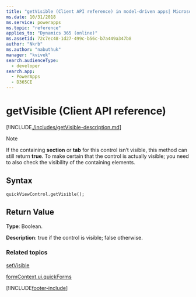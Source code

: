 ```yaml
---
title: "getVisible (Client API reference) in model-driven apps| MicrosoftDocs"
ms.date: 10/31/2018
ms.service: powerapps
ms.topic: "reference"
applies_to: "Dynamics 365 (online)"
ms.assetid: 72c7ec48-1d27-499c-b56c-b7a449a347b8
author: "Nkrb"
ms.author: "nabuthuk"
manager: "kvivek"
search.audienceType: 
  - developer
search.app: 
  - PowerApps
  - D365CE
---
```

# getVisible (Client API reference)



[!INCLUDE[./includes/getVisible-description.md](./includes/getVisible-description.md)]

>[!NOTE]
>If the containing **section** or **tab** for this control isn’t visible, this method can still return **true**. To make certain that the control is actually visible; you need to also check the visibility of the containing elements.

## Syntax

`quickViewControl.getVisible();`

## Return Value

**Type**: Boolean.

**Description**: true if the control is visible; false otherwise.

### Related topics

[setVisible](setVisible.md)

[formContext.ui.quickForms](../formContext-ui-quickForms.md)





[!INCLUDE[footer-include](../../../../../includes/footer-banner.md)]